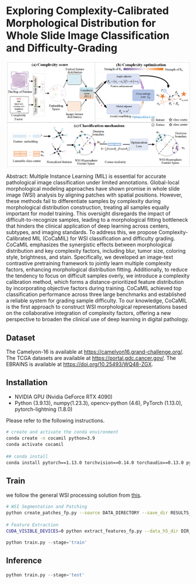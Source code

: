 # Exploring Complexity-Calibrated Morphological Distribution for Whole Slide Image Classification and Difficulty-Grading

![overview](docs/cocamil.png)

Abstract: Multiple Instance Learning (MIL) is essential for accurate pathological image classification under limited annotations. Global-local morphological modeling approaches have shown promise in whole slide image (WSI) analysis by aligning patches with spatial positions. However, these methods fail to differentiate samples by complexity during morphological distribution construction, treating all samples equally important for model training. This oversight disregards the impact of difficult-to-recognize samples, leading to a morphological fitting bottleneck that hinders the clinical application of deep learning across centers, subtypes, and imaging standards. To address this, we propose Complexity-Calibrated MIL (CoCaMIL) for WSI classification and difficulty grading. CoCaMIL emphasizes the synergistic effects between morphological distribution and key complexity factors, including blur, tumor size, coloring style, brightness, and stain. Specifically, we developed an image-text contrastive pretraining framework to jointly learn multiple complexity factors, enhancing morphological distribution fitting. Additionally, to reduce the tendency to focus on difficult samples overly, we introduce a complexity calibration method, which forms a distance-prioritized feature distribution by incorporating objective factors during training. CoCaMIL achieved top classification performance across three large benchmarks and established a reliable system for grading sample difficulty. To our knowledge, CoCaMIL is the first approach to construct WSI morphological representations based on the collaborative integration of complexity factors, offering a new perspective to broaden the clinical use of deep learning in digital pathology.

## Dataset
The Camelyon-16 is available at https://camelyon16.grand-challenge.org/.
The TCGA datasets are available at https://portal.gdc.cancer.gov/.
The EBRAINS is available at https://doi.org/10.25493/WQ48-ZGX.


## Installation

- NVIDIA GPU (Nvidia GeForce RTX 4090)
- Python (3.9.13), numpy(1.23.3), opencv-python (4.6), PyTorch (1.13.0), pytorch-lightning (1.8.0)

Please refer to the following instructions.

```bash
# create and activate the conda environment
conda create -n cocamil python=3.9
conda activate cocamil

## conda install
conda install pytorch==1.13.0 torchvision==0.14.0 torchaudio==0.13.0 pytorch-cuda=11.7 -c pytorch -c nvidia
```

## Train


we follow the general WSI processing solution from [this](https://github.com/mahmoodlab/CLAM).

```bash
# WSI Segmentation and Patching
python create_patches_fp.py --source DATA_DIRECTORY --save_dir RESULTS_DIRECTORY --patch_size 256 --preset bwh_biopsy.csv --seg --patch --stitch

# Feature Extraction
CUDA_VISIBLE_DEVICES=0 python extract_features_fp.py --data_h5_dir DIR_TO_COORDS --data_slide_dir DATA_DIRECTORY --csv_path CSV_FILE_NAME --feat_dir FEATURES_DIRECTORY --batch_size 512 --slide_ext .svs
```

```python
python train.py --stage='train' 
```

## Inference

```python
python train.py --stage='test'
```

